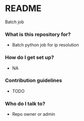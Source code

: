 # README #
Batch job

### What is this repository for? ###
* Batch python job for ip resolution

### How do I get set up? ###
* NA

### Contribution guidelines ###
* TODO

### Who do I talk to? ###
* Repo owner or admin

